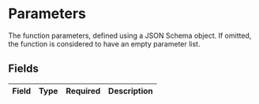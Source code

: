 # Parameters

The function parameters, defined using a JSON Schema object. If omitted, the function is considered to have an empty parameter list.



## Fields

| Field       | Type        | Required    | Description |
| ----------- | ----------- | ----------- | ----------- |